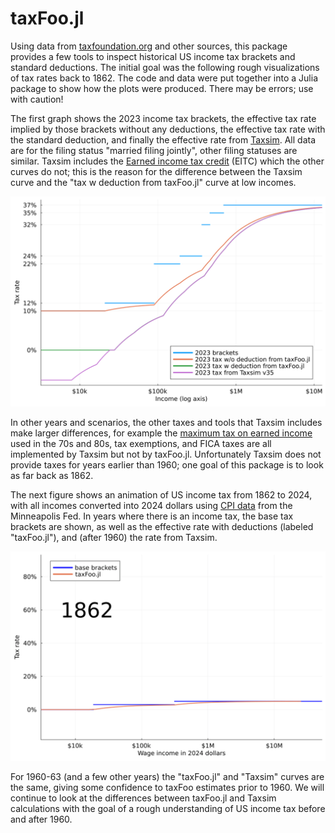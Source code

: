 # taxFoo.jl


Using data from
[taxfoundation.org](https://taxfoundation.org/data/all/federal/historical-income-tax-rates-brackets/)
and other sources, this package provides a few tools to inspect
historical US income tax brackets and standard deductions.  The
initial goal was the following rough visualizations of
tax rates back to 1862.  The code and data were put together into a
Julia package to show how the plots were produced. There may be
errors; use with caution!

The first graph shows the 2023 income tax brackets, the effective tax
rate implied by those brackets without any deductions, the effective
tax rate with the standard deduction, and finally the effective rate
from [Taxsim](https://www.nber.org/research/data/taxsim).  All data
are for the filing status "married filing jointly", other filing
statuses are similar. Taxsim includes the [Earned income tax
credit](https://en.wikipedia.org/wiki/Earned_income_tax_credit) (EITC)
which the other curves do not; this is the reason for the difference
between the Taxsim curve and the "tax w deduction from taxFoo.jl"
curve at low incomes. 

![Brackets and Taxsim](incomeTax/2023bracketsAndTaxsim.png)

In other years and scenarios, the other taxes and tools that Taxsim
includes make larger differences, for example the [maximum tax on
earned income](https://www.law.cornell.edu/cfr/text/26/1.1348-2) used
in the 70s and 80s, tax exemptions, and FICA taxes are all
implemented by Taxsim but not by taxFoo.jl. Unfortunately Taxsim does
not provide taxes for years earlier than 1960; one goal of this
package is to look as far back as 1862.

The next figure shows an animation of US income tax from 1862 to 2024,
with all incomes converted into 2024 dollars using [CPI
data](https://www.minneapolisfed.org/about-us/monetary-policy/inflation-calculator/consumer-price-index-1800-)
from the Minneapolis Fed. In years where there is an income tax, the
base tax brackets are shown, as well as the effective rate with
deductions (labeled "taxFoo.jl"), and (after 1960) the rate from
Taxsim. 

![Animated tax brackts](incomeTax/animatedBrackets.gif)

For 1960-63 (and a few other years) the "taxFoo.jl" and "Taxsim"
curves are the same, giving some confidence to taxFoo estimates prior
to 1960. We will continue to look at the differences between taxFoo.jl
and Taxsim calculations with the goal of a rough understanding of 
US income tax before and after 1960.

